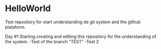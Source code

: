 # HelloWorld
Test repository for start understanding de git system and the github plataform.

Day #1
Starting creating and editing this repository for the understanding of the system.
  -Test of the branch "TEST" 
  -Test 2
